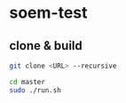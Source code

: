 # soem-test

## clone & build

```sh
git clone <URL> --recursive
```

```sh
cd master
sudo ./run.sh
```
